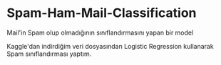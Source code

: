 # Spam-Ham-Mail-Classification

Mail'in Spam olup olmadığının sınıflandırmasını yapan bir model

Kaggle'dan indirdiğim veri dosyasından Logistic Regression kullanarak Spam sınıflandırması yaptım.


